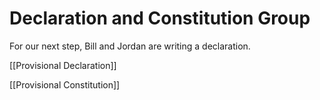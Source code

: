 # Declaration and Constitution Group
For our next step, Bill and Jordan are writing a declaration. 

[[Provisional Declaration]]

[[Provisional Constitution]]
